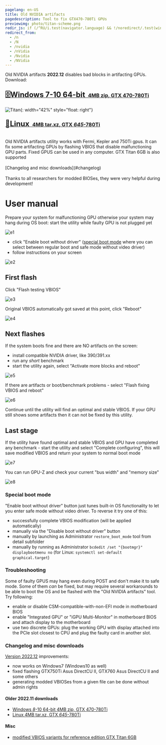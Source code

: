 ```yaml
---
pagelang: en-US
title: Old NVIDIA artifacts
pagedescription: Tool to fix GTX470-780Ti GPUs
previewimg: photo/titan-scheme.png
redir_js: if (/^RU/i.test(navigator.language) && !/noredirect/.test(window.location.search)) window.location.replace("/NVIDIARU?" + window.location.search.substring(1) + "_noredirect")
redirect_from:
  - /n
  - /N
  - /nvidia
  - /nVidia
  - /Nvidia
  - /NVidia
---
```


Old NVIDIA artifacts **2022.12** disables bad blocks in artifacting GPUs. Download:
<br/>

### [<big><big>**🗄️Windows 7-10 64-bit&nbsp;**</big></big> 4MB zip, GTX 470-780Ti](https://gpuzelenograd.github.io/releases/Windows_old_nvidia_artifacts-2022.12.zip)
![Titan](photo/titan-scheme.png){: width="42%" style="float: right"}
### [<big><big>**🐧Linux&nbsp;**</big></big> 4MB tar.xz, GTX <i>645</i>-780Ti](https://gpuzelenograd.github.io/releases/Linux_old_nvidia_artifacts-2022.12.tar.xz)

<br/>
Old NVIDIA artifacts utility works with Fermi, Kepler and 750Ti gpus. It can fix some  artifacting GPUs by flashing VBIOS that disable malfunctioning GPU parts. Fixed GPUS can be used in any computer. GTX Titan 6GB is also supported
<br/>
<br/>
[Changelog and misc downloads](#changelog)
<br/>
<br/>
Thanks to all researchers for modded BIOSes, they were very helpful during development!
<br/>

# User manual

Prepare your system for malfunctioning GPU otherwise your system may hang during OS boot:  start the utility while faulty GPU is not plugged yet

![e1](photo/e1.png)

* click "Enable boot without driver" ([special boot mode](#bootmode) where you can select between regular boot and safe mode without video driver)
* follow instructions on your screen

![e2](photo/e2.png)

## First flash
Click "Flash testing VBIOS"

![e3](photo/e3.png)

Original VBIOS automatically got saved at this point, click "Reboot"

![e4](photo/e4.png)


## Next flashes
If the system boots fine and there are NO artifacts on the screen:
* install compatible NVIDIA driver, like 390/391.xx
* run any *short* benchmark
* start the utility again, select "Activate more blocks and reboot"

![e5](photo/e5.png)

If there are artifacts or boot/benchmark problems - select "Flash fixing VBIOS and reboot"

![e6](photo/e6.png)

Continue until the utility will find an optimal and stable VBIOS. If your GPU still shows some artifacts then it can not be fixed by this utility.

## Last stage
If the utility have found optimal and stable VBIOS and GPU have completed any benchmark - start the utility and select "Complete configuring", this will save modified VBIOS and return your system to normal boot mode

![e7](photo/e7.png)

You can run GPU-Z and check your current "bus width" and "memory size"

![e8](photo/e8.png)

### <a id="bootmode">Special boot mode</a>
"Enable boot without driver" button just tunes built-in OS functionality to let you enter safe mode without video driver. To reverse it try one of this:
* successfully complete VBIOS modification (will be applied automatically)
* manually via the "Disable boot without driver" button
* manually by launching as Administrator `restore_boot_mode` tool from detail subfolder
* manually by running as Administrator `bcdedit /set "{bootmgr}" displaybootmenu no` (for Linux: `systemctl set-default graphical.target`)

### <a id="troubleshooting">Troubleshooting</a>
Some of faulty GPUS may hang even during POST and don't make it to safe mode. Some of them *can* be fixed, but may require several workarounds to be able to boot the OS and be flashed with the "Old NVIDIA artifacts" tool. Try following:
* enable or disable CSM-compatible-with-non-EFI mode in motherboard BIOS
* enable "Integrated GPU" or "iGPU Multi-Monitor" in motherboard BIOS and attach display to the motherboard
* use two discrete GPUs: plug the working GPU with display attached into the PCIe slot closest to CPU and plug the faulty card in another slot.


### <a id="changelog">Changelog and misc downloads</a>

[Version 2022.12](#top) improvements:
  * now works on Windows7 (Windows10 as well)
  * fixed flashing GTX750Ti Asus DirectCU II, GTX760 Asus DirectCU II and some others
  * generating modded VBIOSes from a given file can be done without admin rights

#### Older 2022.11 downloads
  * [Windows <i>8</i>-10 64-bit 4MB zip, GTX 470-780Ti](https://gpuzelenograd.github.io/releases/Windows_old_nvidia_artifacts-2022.11.zip)
  * [Linux 4MB tar.xz, GTX <i>645</i>-780Ti](https://gpuzelenograd.github.io/releases/Linux_old_nvidia_artifacts-2022.11.tar.xz)

#### Misc
  * [modified VBIOS variants for reference edition GTX Titan 6GB](https://gpuzelenograd.github.io/releases/NVIDIA-GTX-Titan-6GB_Disable.zip)